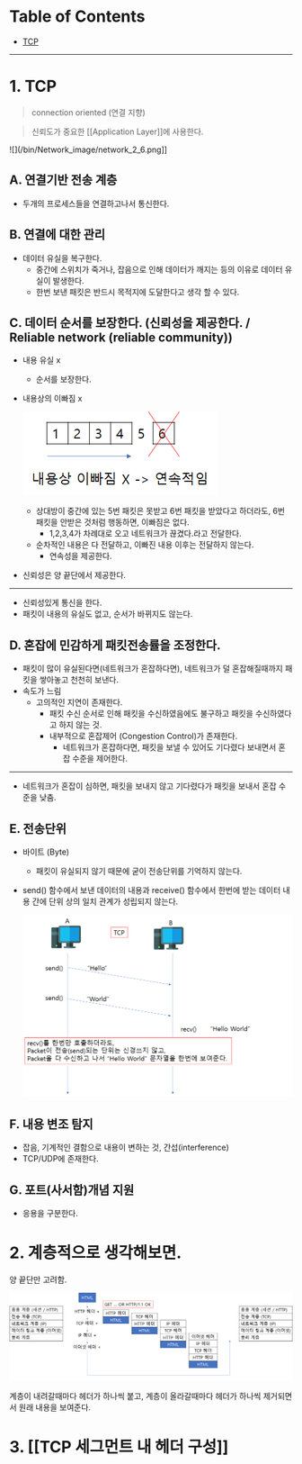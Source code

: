 # Table of Contents

- [TCP](#tcp)

---

# 1. TCP

> connection oriented (연결 지향)

> 신뢰도가 중요한 [[Application Layer]]에 사용한다.

![](/bin/Network_image/network_2_6.png]]

## A. 연결기반 전송 계층

- 두개의 프로세스들을 연결하고나서 통신한다.

## B. 연결에 대한 관리

- 데이터 유실을 복구한다.
	- 중간에 스위치가 죽거나, 잡음으로 인해 데이터가 깨지는 등의 이유로 데이터 유실이 발생한다.
	- 한번 보낸 패킷은 반드시 목적지에 도달한다고 생각 할 수 있다.
		
## C. 데이터 순서를 보장한다. (신뢰성을 제공한다. / Reliable network (reliable community))

- 내용 유실 x
	- 순서를 보장한다.
- 내용상의 이빠짐 x

	![](/bin/Network_image/network_5_13.png)

	- 상대방이 중간에 있는 5번 패킷은 못받고 6번 패킷을 받았다고 하더라도, 6번 패킷을 안받은 것처럼 행동하면, 이빠짐은 없다.
		- 1,2,3,4가 차례대로 오고 네트워크가 끊겼다.라고 전달한다.
	- 순차적인 내용은 다 전달하고, 이빠진 내용 이후는 전달하지 않는다.
		- 연속성을 제공한다.
- 신뢰성은 양 끝단에서 제공한다.

---

- 신뢰성있게 통신을 한다.
- 패킷이 내용의 유실도 없고, 순서가 바뀌지도 않는다.

## D. 혼잡에 민감하게 패킷전송률을 조정한다.

- 패킷이 많이 유실된다면(네트워크가 혼잡하다면), 네트워크가 덜 혼잡해질때까지 패킷을 쌓아놓고 천천히 보낸다.
- 속도가 느림
	- 고의적인 지연이 존재한다.
		- 패킷 수신 순서로 인해 패킷을 수신하였음에도 불구하고 패킷을 수신하였다고 하지 않는 것.
		- 내부적으로 혼잡제어 (Congestion Control)가 존재한다.
			- 네트워크가 혼잡하다면, 패킷을 보낼 수 있어도 기다렸다 보내면서 혼잡 수준을 제어한다.

---

- 네트워크가 혼잡이 심하면, 패킷을 보내지 않고 기다렸다가 패킷을 보내서 혼잡 수준을 낮춤.

## E. 전송단위

- 바이트 (Byte)
	- 패킷이 유실되지 않기 때문에 굳이 전송단위를 기억하지 않는다.
- send() 함수에서 보낸 데이터의 내용과 receive() 함수에서 한번에 받는 데이터 내용 간에 단위 상의 일치 관계가 성립되지 않는다.

	![](/bin/Network_image/network_5_14.png)
	
## F. 내용 변조 탐지

- 잡음, 기계적인 결함으로 내용이 변하는 것, 간섭(interference)
- TCP/UDP에 존재한다.

## G. 포트(사서함)개념 지원

- 응용을 구분한다.
	
# 2. 계층적으로 생각해보면.

양 끝단만 고려함.

![](/bin/Network_image/network_5_16.png)

계층이 내려갈때마다 헤더가 하나씩 붙고, 계층이 올라갈때마다 헤더가 하나씩 제거되면서 원래 내용을 보여준다.

# 3. [[TCP 세그먼트 내 헤더 구성]]
